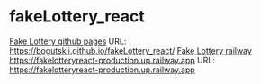 # fakeLottery_react

[Fake Lottery github pages](https://bogutskii.github.io/fakeLottery_react/) 
URL: https://bogutskii.github.io/fakeLottery_react/
[Fake Lottery railway]( https://fakelotteryreact-production.up.railway.app)  https://fakelotteryreact-production.up.railway.app
URL:  https://fakelotteryreact-production.up.railway.app

